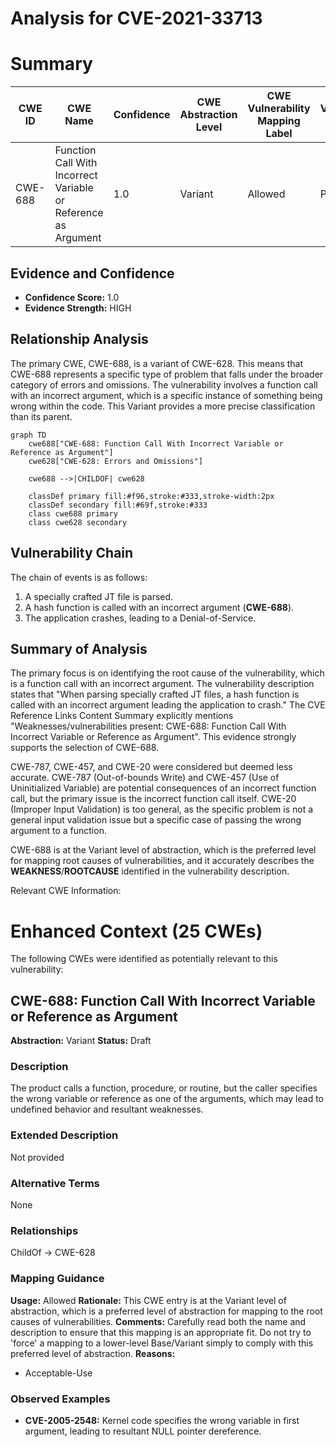 # Analysis for CVE-2021-33713

# Summary
| CWE ID | CWE Name | Confidence | CWE Abstraction Level | CWE Vulnerability Mapping Label | CWE-Vulnerability Mapping Notes |
|---|---|---|---|---|---|
| CWE-688 | Function Call With Incorrect Variable or Reference as Argument | 1.0 | Variant | Allowed | Primary CWE |

## Evidence and Confidence

*   **Confidence Score:** 1.0
*   **Evidence Strength:** HIGH

## Relationship Analysis
The primary CWE, CWE-688, is a variant of CWE-628. This means that CWE-688 represents a specific type of problem that falls under the broader category of errors and omissions. The vulnerability involves a function call with an incorrect argument, which is a specific instance of something being wrong within the code. This Variant provides a more precise classification than its parent.

```mermaid
graph TD
    cwe688["CWE-688: Function Call With Incorrect Variable or Reference as Argument"]
    cwe628["CWE-628: Errors and Omissions"]
    
    cwe688 -->|CHILDOF| cwe628
    
    classDef primary fill:#f96,stroke:#333,stroke-width:2px
    classDef secondary fill:#69f,stroke:#333
    class cwe688 primary
    class cwe628 secondary
```

## Vulnerability Chain
The chain of events is as follows:
1.  A specially crafted JT file is parsed.
2.  A hash function is called with an incorrect argument (**CWE-688**).
3.  The application crashes, leading to a Denial-of-Service.

## Summary of Analysis
The primary focus is on identifying the root cause of the vulnerability, which is a function call with an incorrect argument. The vulnerability description states that "When parsing specially crafted JT files, a hash function is called with an incorrect argument leading the application to crash." The CVE Reference Links Content Summary explicitly mentions "Weaknesses/vulnerabilities present: CWE-688: Function Call With Incorrect Variable or Reference as Argument". This evidence strongly supports the selection of CWE-688.

CWE-787, CWE-457, and CWE-20 were considered but deemed less accurate. CWE-787 (Out-of-bounds Write) and CWE-457 (Use of Uninitialized Variable) are potential consequences of an incorrect function call, but the primary issue is the incorrect function call itself. CWE-20 (Improper Input Validation) is too general, as the specific problem is not a general input validation issue but a specific case of passing the wrong argument to a function.

CWE-688 is at the Variant level of abstraction, which is the preferred level for mapping root causes of vulnerabilities, and it accurately describes the **WEAKNESS**/**ROOTCAUSE** identified in the vulnerability description.

Relevant CWE Information:

# Enhanced Context (25 CWEs)
The following CWEs were identified as potentially relevant to this vulnerability:

## CWE-688: Function Call With Incorrect Variable or Reference as Argument
**Abstraction:** Variant
**Status:** Draft

### Description
The product calls a function, procedure, or routine, but the caller specifies the wrong variable or reference as one of the arguments, which may lead to undefined behavior and resultant weaknesses.

### Extended Description
Not provided

### Alternative Terms
None

### Relationships
ChildOf -> CWE-628

### Mapping Guidance
**Usage:** Allowed
**Rationale:** This CWE entry is at the Variant level of abstraction, which is a preferred level of abstraction for mapping to the root causes of vulnerabilities.
**Comments:** Carefully read both the name and description to ensure that this mapping is an appropriate fit. Do not try to 'force' a mapping to a lower-level Base/Variant simply to comply with this preferred level of abstraction.
**Reasons:**
- Acceptable-Use



### Observed Examples
- **CVE-2005-2548:** Kernel code specifies the wrong variable in first argument, leading to resultant NULL pointer dereference.